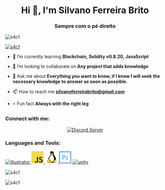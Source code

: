 <h1 align="center">Hi 👋, I'm Silvano Ferreira Brito</h1>
<h3 align="center">Sempre com o pé direito</h3>

<p align="left"> <img src="https://komarev.com/ghpvc/?username=s4c1&label=Profile%20views&color=0e75b6&style=flat" alt="s4c1" /> </p>

<p align="left"> <a href="https://github.com/ryo-ma/github-profile-trophy"><img src="https://github-profile-trophy.vercel.app/?username=s4c1" alt="s4c1" /></a> </p>

- 🌱 I’m currently learning **Blockchain, Solidity v0.8.20, JavaScript**

- 👯 I’m looking to collaborate on **Any project that adds knowledge**

- 💬 Ask me about **Everything you want to know, if I know I will seek the necessary knowledge to answer as soon as possible.**

- 📫 How to reach me **silvanoferreirabrito@gmail.com**

- ⚡ Fun fact **Always with the right leg**

<h3 align="left">Connect with me:</h3>
<p align="center">
  <a href="https://discord.gg/sCFgbkJp59">
    <img src="https://discordapp.com/api/guilds/1128702532701663322/widget.png?style=shield" alt="Discord Server">
  </a>
<p align="left">
</p>

<h3 align="left">Languages and Tools:</h3>
<p align="left"> <a href="https://www.adobe.com/in/products/illustrator.html" target="_blank" rel="noreferrer"> <img src="https://www.vectorlogo.zone/logos/adobe_illustrator/adobe_illustrator-icon.svg" alt="illustrator" width="40" height="40"/> </a> <a href="https://developer.mozilla.org/en-US/docs/Web/JavaScript" target="_blank" rel="noreferrer"> <img src="https://raw.githubusercontent.com/devicons/devicon/master/icons/javascript/javascript-original.svg" alt="javascript" width="40" height="40"/> </a> <a href="https://www.linux.org/" target="_blank" rel="noreferrer"> <img src="https://raw.githubusercontent.com/devicons/devicon/master/icons/linux/linux-original.svg" alt="linux" width="40" height="40"/> </a> <a href="https://www.photoshop.com/en" target="_blank" rel="noreferrer"> <img src="https://raw.githubusercontent.com/devicons/devicon/master/icons/photoshop/photoshop-line.svg" alt="photoshop" width="40" height="40"/> </a> <a href="https://unity.com/" target="_blank" rel="noreferrer"> <img src="https://www.vectorlogo.zone/logos/unity3d/unity3d-icon.svg" alt="unity" width="40" height="40"/> </a> </p>

<p><img align="center" src="https://github-readme-stats.vercel.app/api/top-langs?username=s4c1&show_icons=true&locale=en&layout=compact" alt="s4c1" /></p>

<p><img align="center" src="https://github-readme-streak-stats.herokuapp.com/?user=s4c1&" alt="s4c1" /></p>
